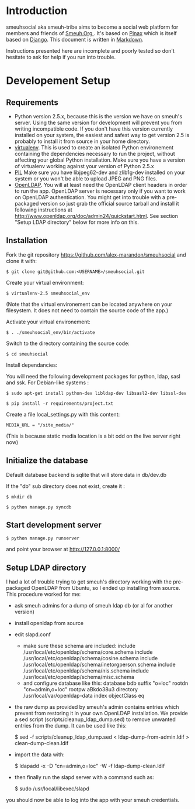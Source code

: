 Introduction
============

smeuhsocial aka smeuh-tribe aims to become a social web platform for
members and friends of [Smeuh.Org ](http://smeuh.org).  It's based on
[Pinax](http://pinaxproject.com) which is itself based on
[Django](http://djangoproject.com).  This document is written in
[Markdown](http://daringfireball.net/projects/markdown/syntax).

Instructions presented here are incomplete and poorly tested so don't hesitate to
ask for help if you run into trouble.


Developement Setup
==================


Requirements
------------

 - Python version 2.5.x, because this is the version we have on smeuh's server.
   Using the same version for development will prevent you from writing
   incompatible code. If you don't have this version currently installed on
   your system, the easiest and safest way to get version 2.5 is probably to
   install it from source in your home directory.
 - [virtualenv](http://pypi.python.org/pypi/virtualenv). This is used to create
   an isolated Python environement containing the dependencies necessary to run
   the project, without affecting your global Python installation. Make sure you
   have a version of virtualenv working against your version of Python 2.5.x
 - [PIL](http://www.pythonware.com/products/pil/) Make sure you have
   libjpeg62-dev and zlib1g-dev installed on your system or you won't be able to
   upload JPEG and PNG files.
 - [OpenLDAP](http://www.openldap.org/).     You will at least need the OpenLDAP
   client headers in order to run the app.  OpenLDAP server is necessary only if
   you want to work on OpenLDAP authentication. You might get into trouble with
   a pre-packaged version so just grab the official source tarball and install
   it following instructions at
   <http://www.openldap.org/doc/admin24/quickstart.html>. See section "Setup LDAP
   directory" below for more info on this.



Installation
------------

Fork the git repository https://github.com/alex-marandon/smeuhsocial and clone
it with:

    $ git clone git@github.com:<USERNAME>/smeuhsocial.git

Create your virtual environment:

    $ virtualenv-2.5 smeuhsocial_env

(Note that the virtual environement can be located anywhere on your filesystem.
It does not need to contain the source code of the app.)

Activate your virtual environement:

    $ . ./smeuhsocial_env/bin/activate

Switch to the directory containing the source code:

    $ cd smeuhsocial

Install dependancies:

You will need the following development packages for python, ldap, sasl and ssk. For Debian-like systems :

    $ sudo apt-get install python-dev libldap-dev libsasl2-dev libssl-dev

    $ pip install -r requirements/project.txt

Create a file local_settings.py with this content:

    MEDIA_URL = "/site_media/"

(This is because static media location is a bit odd on the live server right now)


Initialize the database
-----------------------

Default database backend is sqlite that will store data in db/dev.db

If the "db" sub directory does not exist, create it :

    $ mkdir db

    $ python manage.py syncdb


Start development server
------------------------

    $ python manage.py runserver

and point your browser at  http://127.0.0.1:8000/


Setup LDAP directory
--------------------

I had a lot of trouble trying to get smeuh's directory working with the
pre-packaged OpenLDAP from Ubuntu, so I ended up installing from source.  This
procedure worked for me:

* ask smeuh admins for a dump of smeuh ldap db (or al for another version)
* install openldap from source
* edit slapd.conf
  - make sure these schema are included:
        include     /usr/local/etc/openldap/schema/core.schema
        include     /usr/local/etc/openldap/schema/cosine.schema
        include     /usr/local/etc/openldap/schema/inetorgperson.schema
        include     /usr/local/etc/openldap/schema/nis.schema
        include     /usr/local/etc/openldap/schema/misc.schema
  - and configure database like this:
        database    bdb
        suffix      "o=loc"
        rootdn      "cn=admin,o=loc"
        rootpw      aBkdo38u3
        directory   /usr/local/var/openldap-data
        index   objectClass eq
* the raw dump as provided by smeuh's admin contains entries which prevent from
  restoring it in your own OpenLDAP installation. We provide a sed script
  (scripts/cleanup_ldap_dump.sed) to remove unwanted entries from the dump. It
  can be used like this:

    $ sed -f scripts/cleanup_ldap_dump.sed < ldap-dump-from-admin.ldif > clean-dump-clean.ldif

* import the data with:

    $ ldapadd -x -D "cn=admin,o=loc" -W -f ldap-dump-clean.ldif

* then finally run the slapd server with a command such as:

    $ sudo /usr/local/libexec/slapd

you should now be able to log into the app with your smeuh credentials.
